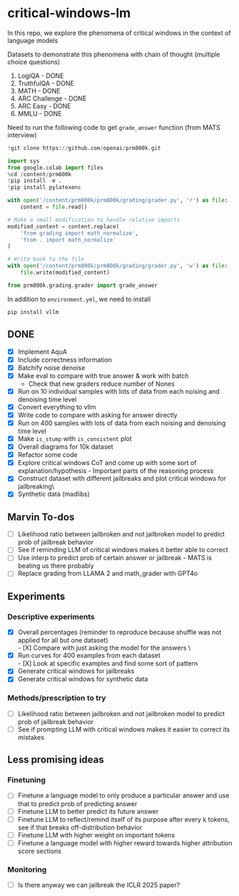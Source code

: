 # critical-windows-lm

In this repo, we explore the phenomena of critical windows in the context of language models

Datasets to demonstrate this phenomena with chain of thought (multiple choice questions)
1. LogiQA - DONE
2. TruthfulQA - DONE
3. MATH - DONE
4. ARC Challenge - DONE
5. ARC Easy - DONE
6. MMLU - DONE

Need to run the following code to get `grade_answer` function (from MATS interview)
```python
!git clone https://github.com/openai/prm800k.git

import sys
from google.colab import files
%cd /content/prm800k
!pip install -e .
!pip install pylatexenc

with open('/content/prm800k/prm800k/grading/grader.py', 'r') as file:
    content = file.read()

# Make a small modification to handle relative imports
modified_content = content.replace(
    'from grading import math_normalize',
    'from . import math_normalize'
)

# Write back to the file
with open('/content/prm800k/prm800k/grading/grader.py', 'w') as file:
    file.write(modified_content)

from prm800k.grading.grader import grade_answer
```
In addition to ``environment.yml``, we need to install 
```bash
pip install vllm
```

## DONE
- [X] Implement AquA
- [X] Include correctness information
- [X] Batchify noise denoise
- [X] Make eval to compare with true answer & work with batch
    -   Check that new graders reduce number of Nones
- [X] Run on 10 individual samples with lots of data from each noising and denoising time level
- [X] Convert everything to vllm
- [X] Write code to compare with asking for answer directly
- [X] Run on 400 samples with lots of data from each noising and denoising time level
- [X] Make `is_stump` with `is_consistent` plot
- [X] Overall diagrams for 10k dataset
- [X] Refactor some code
- [X] Explore critical windows CoT and come up with some sort of explanation/hypothesis - Important parts of the reasoning process
- [x] Construct dataset with different jailbreaks and plot critical windows for jailbreaking\
- [x] Synthetic data (madlibs)

## Marvin To-dos
- [ ] Likelihood ratio between jailbroken and not jailbroken model to predict prob of jailbreak behavior
- [ ] See if reminding LLM of critical windows makes it better able to correct
- [ ] Use interp to predict prob of certain answer or jailbreak - MATS is beating us there probably
- [ ] Replace grading from LLAMA 2 and math_grader with GPT4o

## Experiments

### Descriptive experiments
- [X] Overall percentages (reminder to reproduce because shuffle was not applied for all but one dataset)\
        - [X] Compare with just asking the model for the answers \
- [X] Run curves for 400 examples from each dataset\
        - [X] Look at specific examples and find some sort of pattern
- [X] Generate critical windows for jailbreaks 
- [X] Generate critical windows for synthetic data 

### Methods/prescription to try
- [ ] Likelihood ratio between jailbroken and not jailbroken model to predict prob of jailbreak behavior
- [ ] See if prompting LLM with critical windows makes it easier to correct its mistakes

## Less promising ideas
### Finetuning
- [ ] Finetune a language model to only produce a particular answer and use that to predict prob of predicting answer
- [ ] Finetune LLM to better predict its future answer
- [ ] Finetune LLM to reflect/remind itself of its purpose after every k tokens, see if that breaks off-distribution behavior
- [ ] Finetune LLM with higher weight on important tokens
- [ ] Finetune a language model with higher reward towards higher attribution score sections 

### Monitoring 
- [ ] Is there anyway we can jailbreak the ICLR 2025 paper?

